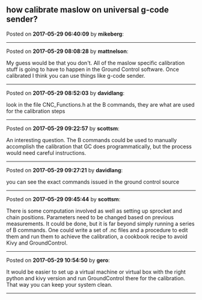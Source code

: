 ## how calibrate maslow on universal g-code sender?
Posted on **2017-05-29 06:40:09** by **mikeberg**:



---

Posted on **2017-05-29 08:08:28** by **mattnelson**:

My guess would be that you don't.  All of the maslow specific calibration stuff is going to have to happen in the Ground Control software.  Once calibrated I think you can use things like g-code sender.

---

Posted on **2017-05-29 08:52:03** by **davidlang**:

look in the file CNC_Functions.h at the B commands, they are what are used for the calibration steps

---

Posted on **2017-05-29 09:22:57** by **scottsm**:

An interesting question. The B commands could be used to manually accomplish the calibration that GC does programmatically, but the process would need careful instructions.

---

Posted on **2017-05-29 09:27:21** by **davidlang**:

you can see the exact commands issued in the ground control source

---

Posted on **2017-05-29 09:45:44** by **scottsm**:

There is some computation involved as well as setting up sprocket and chain positions. Parameters need to be changed based on previous measurements. It could be done, but it is far beyond simply running a series of B commands.
One could write a set of .nc files and a procedure to edit them and run them to achieve the calibration, a cookbook recipe to avoid Kivy and GroundControl.

---

Posted on **2017-05-29 10:54:50** by **gero**:

It would be easier to set up a virtual machine or virtual box with the right python and kivy version and run GroundControl there for the calibration. That way you can keep your system clean.

---

